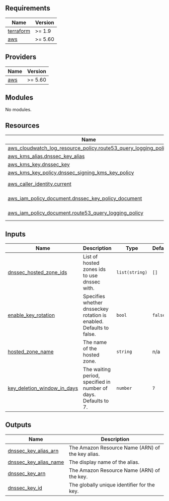 <!-- BEGIN_TF_DOCS -->
## Requirements

| Name | Version |
|------|---------|
| <a name="requirement_terraform"></a> [terraform](#requirement\_terraform) | >= 1.9 |
| <a name="requirement_aws"></a> [aws](#requirement\_aws) | >= 5.60 |

## Providers

| Name | Version |
|------|---------|
| <a name="provider_aws"></a> [aws](#provider\_aws) | >= 5.60 |

## Modules

No modules.

## Resources

| Name | Type |
|------|------|
| [aws_cloudwatch_log_resource_policy.route53_query_logging_policy](https://registry.terraform.io/providers/hashicorp/aws/latest/docs/resources/cloudwatch_log_resource_policy) | resource |
| [aws_kms_alias.dnssec_key_alias](https://registry.terraform.io/providers/hashicorp/aws/latest/docs/resources/kms_alias) | resource |
| [aws_kms_key.dnssec_key](https://registry.terraform.io/providers/hashicorp/aws/latest/docs/resources/kms_key) | resource |
| [aws_kms_key_policy.dnssec_signing_kms_key_policy](https://registry.terraform.io/providers/hashicorp/aws/latest/docs/resources/kms_key_policy) | resource |
| [aws_caller_identity.current](https://registry.terraform.io/providers/hashicorp/aws/latest/docs/data-sources/caller_identity) | data source |
| [aws_iam_policy_document.dnssec_key_policy_document](https://registry.terraform.io/providers/hashicorp/aws/latest/docs/data-sources/iam_policy_document) | data source |
| [aws_iam_policy_document.route53_query_logging_policy](https://registry.terraform.io/providers/hashicorp/aws/latest/docs/data-sources/iam_policy_document) | data source |

## Inputs

| Name | Description | Type | Default | Required |
|------|-------------|------|---------|:--------:|
| <a name="input_dnssec_hosted_zone_ids"></a> [dnssec\_hosted\_zone\_ids](#input\_dnssec\_hosted\_zone\_ids) | List of hosted zones ids to use dnssec with. | `list(string)` | `[]` | no |
| <a name="input_enable_key_rotation"></a> [enable\_key\_rotation](#input\_enable\_key\_rotation) | Specifies whether dnsseckey rotation is enabled. Defaults to false. | `bool` | `false` | no |
| <a name="input_hosted_zone_name"></a> [hosted\_zone\_name](#input\_hosted\_zone\_name) | The name of the hosted zone. | `string` | n/a | yes |
| <a name="input_key_deletion_window_in_days"></a> [key\_deletion\_window\_in\_days](#input\_key\_deletion\_window\_in\_days) | The waiting period, specified in number of days. Defaults to 7. | `number` | `7` | no |

## Outputs

| Name | Description |
|------|-------------|
| <a name="output_dnssec_key_alias_arn"></a> [dnssec\_key\_alias\_arn](#output\_dnssec\_key\_alias\_arn) | The Amazon Resource Name (ARN) of the key alias. |
| <a name="output_dnssec_key_alias_name"></a> [dnssec\_key\_alias\_name](#output\_dnssec\_key\_alias\_name) | The display name of the alias. |
| <a name="output_dnssec_key_arn"></a> [dnssec\_key\_arn](#output\_dnssec\_key\_arn) | The Amazon Resource Name (ARN) of the key. |
| <a name="output_dnssec_key_id"></a> [dnssec\_key\_id](#output\_dnssec\_key\_id) | The globally unique identifier for the key. |
<!-- END_TF_DOCS -->